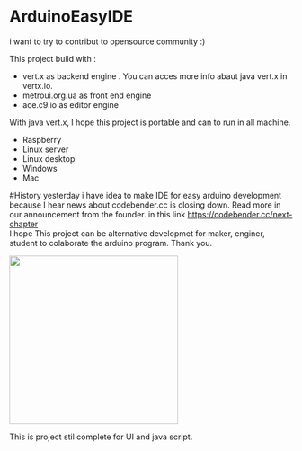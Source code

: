 # ArduinoEasyIDE
i want to try to contribut to opensource community :)

This project build with :
- vert.x as backend engine . You can acces more info abaut java vert.x  in vertx.io.
- metroui.org.ua as front end engine
- ace.c9.io as editor engine

With java vert.x, I hope this project is portable and can to run in all machine.
- Raspberry
- Linux server
- Linux desktop
- Windows
- Mac

#History
yesterday i have idea to make IDE for easy arduino development because
I hear news about  codebender.cc is closing down. Read more in our announcement from the founder.
in this link  https://codebender.cc/next-chapter<br>
I hope This project can be alternative developmet for maker, enginer, student to colaborate the arduino program.
Thank you.


<img width="300px" src="https://github.com/galih1994/ArduinoEasyIDE/blob/master/resources/images/Screenshoot.PNG">

This is project stil complete for UI and java script. 
